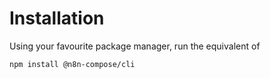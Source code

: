 # Installation

Using your favourite package manager, run the equivalent of

```bash
npm install @n8n-compose/cli
```
